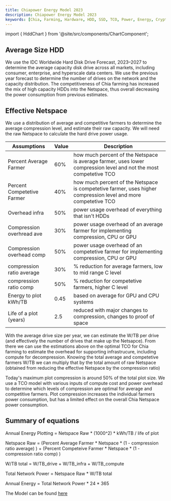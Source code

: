 ```yaml
---
title: Chiapower Energy Model 2023
description: Chiapower Energy Model 2023
keywords: [Chia, Farming, Hardware, HDD, SSD, TCO, Power, Energy, Cryptocurrencies]
---
```

import { HddChart } from '@site/src/components/ChartComponent';

## Average Size HDD
We use the IDC Worldwide Hard Disk Drive Forecast, 2023–2027 to determine the average capacity disk drive across all markets, including consumer, enterprise, and hyperscale data centers. We use the previous year forecast to determine the number of drives on the network and the capacity distribution. The competitiveness of Chia farming has increased the mix of high capacity HDDs into the Netspace, thus overall decreasing the power consumption from previous estimates.

<HddChart />

## Effective Netspace
We use a distribution of average and competitive farmers to determine the average compression level, and estimate their raw capacity. We will need the raw Netspace to calculate the hard drive power usage.

| Assumptions                | Value | Description                                                                                                       |
| -------------------------- | ----- | ----------------------------------------------------------------------------------------------------------------- |
| Percent Average Farmer     | 60%   | how much percent of the Netspace is average farmer, uses lower compression level and not the most competetive TCO |
| Percent Competetive Farmer | 40%   | how much percent of the Netspace is competetive farmer, uses higher compression level and more competetive TCO    |
| Overhead infra             | 50%   | power usage overhead of everything that isn't HDDs                                                                |
| Compression overhread ave  | 30%   | power usage overhead of an average farmer for implementing compression, CPU or GPU                                |
| Compression overhead comp  | 50%   | power usage overhead of an competetive farmer for implementing compression, CPU or GPU                            |
| compression ratio average  | 30%   | % reduction for average farmers, low to mid range C level                                                         |
| compression ratio comp     | 50%   | % reduction for competetive farmers, higher C level                                                               |
| Energy to plot kWh/TB      | 0.45  | based on average for GPU and CPU systems                                                                          |
| Life of a plot (years)     | 2.5   | reduced with major changes to compression, changes to proof of space                                              |

With the average drive size per year, we can estimate the W/TB per drive (and effectively the number of drives that make up the Netsapce). From there we can use the estimations above on the optimal TCO for Chia farming to estimate the overhead for supporting infrastrucure, including compute for decompression. Knowing the total average and competetive farmers W/TB we can multiply that by the total amount of raw Netspace (obtained from reducing the effective Netspace by the compression ratio)

Today's maximum plot compression is around 50% of the total plot size. We use a TCO model with various inputs of compute cost and power overhead to determine which levels of compression are optimal for average and competitive farmers. Plot compression increases the individual farmers power consumption, but has a limited effect on the overall Chia Netspace power consumption.

## Summary of equations

Annual Energy Plotting = Netspace Raw * (1000^2) * kWh/TB / life of plot

Netspace Raw = (Percent Average Farmer * Netspace * (1 - compression ratio average) ) + (Percent Competeive Farmer * Netspace * (1 - compression ratio comp) )

W/TB total = W/TB_drive + W/TB_infra + W/TB_compute

Total Network Power = Netspace Raw * W/TB total

Annual Energy = Total Network Power * 24 * 365

The Model can be found [here](https://docs.google.com/spreadsheets/d/1j6-JdZ2eGd55BoIorTfIugWeJKcE3EiEUrPxaT30jM4/edit?usp=sharing)